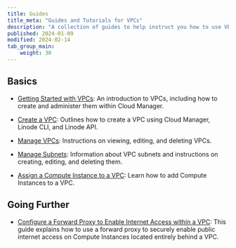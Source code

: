 ```yaml
---
title: Guides
title_meta: "Guides and Tutorials for VPCs"
description: "A collection of guides to help instruct you how to use VPCs."
published: 2024-01-09
modified: 2024-02-14
tab_group_main:
    weight: 30
---
```


## Basics

- [Getting Started with VPCs](/docs/products/networking/vpc/get-started/): An introduction to VPCs, including how to create and administer them within Cloud Manager.

- [Create a VPC](/docs/products/networking/vpc/guides/create/): Outlines how to create a VPC using Cloud Manager, Linode CLI, and Linode API.

- [Manage VPCs](/docs/products/networking/vpc/guides/manage-vpcs/): Instructions on viewing, editing, and deleting VPCs.

- [Manage Subnets](/docs/products/networking/vpc/guides/subnets/): Information about VPC subnets and instructions on creating, editing, and deleting them.

- [Assign a Compute Instance to a VPC](/docs/products/networking/vpc/guides/assign-services/): Learn how to add Compute Instances to a VPC.

## Going Further

- [Configure a Forward Proxy to Enable Internet Access within a VPC](/docs/products/networking/vpc/guides/forward-proxy-for-vpc/): This guide explains how to use a forward proxy to securely enable public internet access on Compute Instances located entirely behind a VPC.